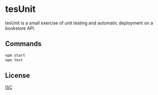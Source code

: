 # tesUnit

tesUnit is a small exercise of unit testing and automatic deployment on a bookstore API.

## Commands

```bash
npm start
npm test
```

## License
[ISC](https://choosealicense.com/licenses/isc/)
